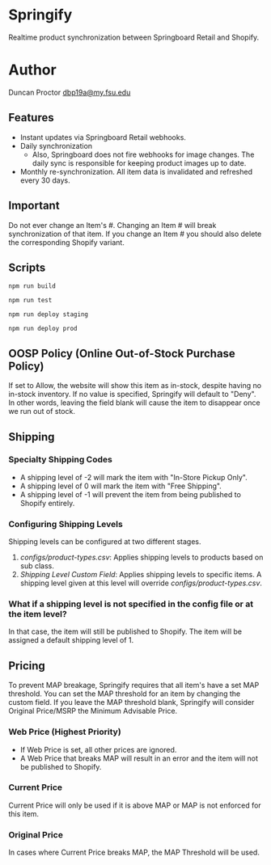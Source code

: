 # Springify
Realtime product synchronization between Springboard Retail and Shopify.

# Author
Duncan Proctor
dbp19a@my.fsu.edu


## Features
- Instant updates via Springboard Retail webhooks.
- Daily synchronization
    - Also, Springboard does not fire webhooks for image changes. The daily sync is responsible
    for keeping product images up to date.
- Monthly re-synchronization. All item data is invalidated and refreshed every 30 days.

## Important
Do not ever change an Item's #. Changing an Item # will break synchronization of that item.
If you change an Item # you should also delete the corresponding Shopify variant.

## Scripts

`npm run build`

`npm run test`

`npm run deploy staging`

`npm run deploy prod`

## OOSP Policy (Online Out-of-Stock Purchase Policy)
If set to Allow, the website will show this item as in-stock, despite having no in-stock inventory.
If no value is specified, Springify will default to "Deny". In other words, leaving the field blank will
cause the item to disappear once we run out of stock.

## Shipping
### Specialty Shipping Codes
- A shipping level of -2 will mark the item with "In-Store Pickup Only".
- A shipping level of 0 will mark the item with "Free Shipping".
- A shipping level of -1 will prevent the item from being published to Shopify entirely.
### Configuring Shipping Levels
Shipping levels can be configured at two different stages.
1. *configs/product-types.csv*: Applies shipping levels to products based on sub class.
2. *Shipping Level Custom Field*: Applies shipping levels to specific items. A shipping level given at this level will override *configs/product-types.csv*.
### What if a shipping level is not specified in the config file or at the item level?
In that case, the item will still be published to Shopify. The item will be assigned a default shipping level of 1.

## Pricing
To prevent MAP breakage, Springify requires that all item's have a set MAP threshold. You can set the
MAP threshold for an item by changing the custom field. If you leave the MAP threshold blank, Springify
will consider Original Price/MSRP the Minimum Advisable Price.
### Web Price (Highest Priority)
- If Web Price is set, all other prices are ignored. 
- A Web Price that breaks MAP will result in an error and the item will not be published to Shopify.
### Current Price
Current Price will only be used if it is above MAP or MAP is not enforced for this item.
### Original Price
In cases where Current Price breaks MAP, the MAP Threshold will be used.
